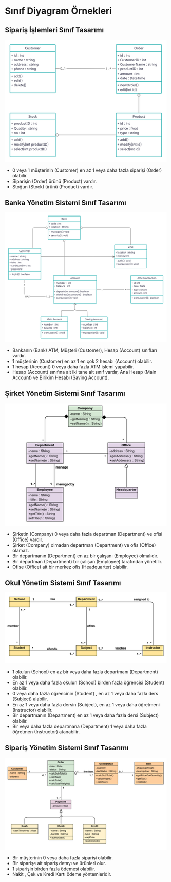 # Sınıf Diyagram Örnekleri

## Sipariş İşlemleri Sınıf Tasarımı

![](figures/order-processing.jpg)

- 0 veya 1 müşterinin (Customer) en az 1 veya daha fazla siparişi (Order) olabilir.
- Siparişin (Order) ürünü (Product) vardır.
- Stoğun (Stock) ürünü (Product) vardır.

## Banka Yönetim Sistemi Sınıf Tasarımı

![](figures/bank-management-systems.jpg)

- Bankanın (Bank) ATM, Müşteri (Customer), Hesap (Account) sınıfları vardır.
- 1 müşterinin (Customer) en az 1 en çok 2 hesabı (Account) olabilir.
- 1 hesap (Account) 0 veya daha fazla ATM işlemi yapabilir.
- Hesap (Account) sınıfına ait iki tane alt sınıf vardır, Ana Hesap (Main Account) ve Birikim Hesabı (Saving Account).


## Şirket Yönetim Sistemi Sınıf Tasarımı

![](figures/company-systems.jpg)

- Şirketin (Company) 0 veya daha fazla departman (Department) ve ofisi (Office) vardır.
- Şirket (Company) olmadan departman (Department) ve ofis (Office) olamaz.
- Bir departmanın (Department) en az bir çalışanı (Employee) olmalıdır.
- Bir departman (Department) bir çalışan (Employee) tarafından yönetilir.
- Ofise (Office) ait bir merkez ofis (Headquarter) olabilir.

## Okul Yönetim Sistemi Sınıf Tasarımı

![](figures/school.jpg)

- 1 okulun (School) en az bir veya daha fazla departmanı (Department) olabilir.
- En az 1 veya daha fazla okulun (School) birden fazla öğrencisi (Student) olabilir.
- 0 veya daha fazla öğrencinin (Student) , en az 1 veya daha fazla ders (Subject) alabilir.
- En az 1 veya daha fazla dersin (Subject), en az 1 veya daha öğretmeni (Instructor) olabilir.
- Bir departmanın (Department) en az 1 veya daha fazla dersi (Subject) olabilir.
- Bir veya daha fazla departmana (Department) 1 veya daha fazla öğretmen (Instructor) atanabilir.

## Sipariş Yönetim Sistemi Sınıf Tasarımı

![](figures/order.jpg)

- Bir müşterinin 0 veya daha fazla siparişi olabilir.
- Bir siparişe ait sipariş detayı ve ürünleri olur.
- 1 siparişin birden fazla ödemesi olabilir.
- Nakit , Çek ve Kredi Kartı ödeme yöntemleridir. 